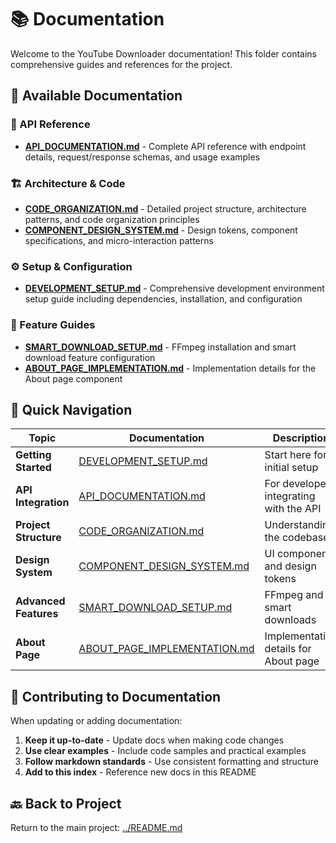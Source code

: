# 📚 Documentation

Welcome to the YouTube Downloader documentation! This folder contains comprehensive guides and references for the project.

## 📖 Available Documentation

### 🔗 API Reference

- **[API_DOCUMENTATION.md](./API_DOCUMENTATION.md)** - Complete API reference with endpoint details, request/response schemas, and usage examples

### 🏗️ Architecture & Code

- **[CODE_ORGANIZATION.md](./CODE_ORGANIZATION.md)** - Detailed project structure, architecture patterns, and code organization principles
- **[COMPONENT_DESIGN_SYSTEM.md](./COMPONENT_DESIGN_SYSTEM.md)** - Design tokens, component specifications, and micro-interaction patterns

### ⚙️ Setup & Configuration

- **[DEVELOPMENT_SETUP.md](./DEVELOPMENT_SETUP.md)** - Comprehensive development environment setup guide including dependencies, installation, and configuration

### 🎯 Feature Guides

- **[SMART_DOWNLOAD_SETUP.md](./SMART_DOWNLOAD_SETUP.md)** - FFmpeg installation and smart download feature configuration
- **[ABOUT_PAGE_IMPLEMENTATION.md](./ABOUT_PAGE_IMPLEMENTATION.md)** - Implementation details for the About page component

## 🚀 Quick Navigation

| Topic | Documentation | Description |
|-------|---------------|-------------|
| **Getting Started** | [DEVELOPMENT_SETUP.md](./DEVELOPMENT_SETUP.md) | Start here for initial setup |
| **API Integration** | [API_DOCUMENTATION.md](./API_DOCUMENTATION.md) | For developers integrating with the API |
| **Project Structure** | [CODE_ORGANIZATION.md](./CODE_ORGANIZATION.md) | Understanding the codebase |
| **Design System** | [COMPONENT_DESIGN_SYSTEM.md](./COMPONENT_DESIGN_SYSTEM.md) | UI components and design tokens |
| **Advanced Features** | [SMART_DOWNLOAD_SETUP.md](./SMART_DOWNLOAD_SETUP.md) | FFmpeg and smart downloads |
| **About Page** | [ABOUT_PAGE_IMPLEMENTATION.md](./ABOUT_PAGE_IMPLEMENTATION.md) | Implementation details for About page |

## 📝 Contributing to Documentation

When updating or adding documentation:

1. **Keep it up-to-date** - Update docs when making code changes
2. **Use clear examples** - Include code samples and practical examples
3. **Follow markdown standards** - Use consistent formatting and structure
4. **Add to this index** - Reference new docs in this README

## 🔙 Back to Project

Return to the main project: [../README.md](../README.md)